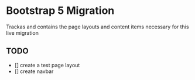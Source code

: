 # Bootstrap 5 Migration

Trackas and contains the page layouts and content items necessary for this live migration

## TODO

- [] create a test page layout
- [] create navbar
